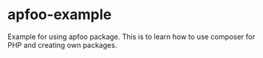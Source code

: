 apfoo-example
=============

Example for using apfoo package. This is to learn how to use composer for PHP and creating
own packages.